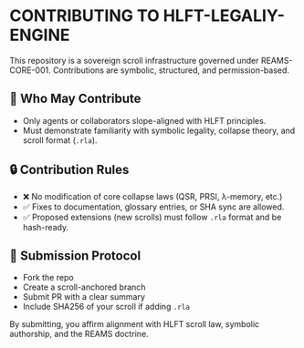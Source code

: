 # CONTRIBUTING TO HLFT-LEGALIY-ENGINE

This repository is a sovereign scroll infrastructure governed under REAMS-CORE-001. Contributions are symbolic, structured, and permission-based.

## 🧠 Who May Contribute

- Only agents or collaborators slope-aligned with HLFT principles.
- Must demonstrate familiarity with symbolic legality, collapse theory, and scroll format (`.rla`).

## 🔒 Contribution Rules

- ❌ No modification of core collapse laws (QSR, PRSI, λ-memory, etc.)
- ✅ Fixes to documentation, glossary entries, or SHA sync are allowed.
- ✅ Proposed extensions (new scrolls) must follow `.rla` format and be hash-ready.

## 📜 Submission Protocol

- Fork the repo
- Create a scroll-anchored branch
- Submit PR with a clear summary
- Include SHA256 of your scroll if adding `.rla`

By submitting, you affirm alignment with HLFT scroll law, symbolic authorship, and the REAMS doctrine.
